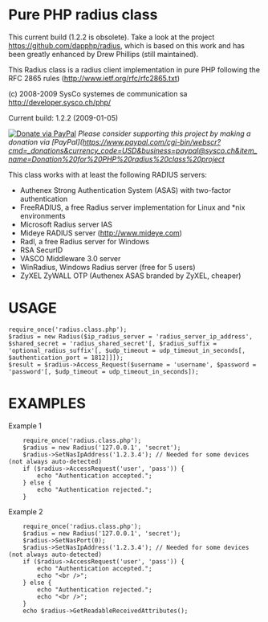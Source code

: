 Pure PHP radius class
=====================
This current build (1.2.2 is obsolete). Take a look at the project https://github.com/dapphp/radius, which is based on this work and has been greatly enhanced by Drew Phillips (still maintained).

This Radius class is a radius client implementation in pure PHP
following the RFC 2865 rules (http://www.ietf.org/rfc/rfc2865.txt)

(c) 2008-2009 SysCo systemes de communication sa
http://developer.sysco.ch/php/

Current build: 1.2.2 (2009-01-05)

[![Donate via PayPal](https://img.shields.io/badge/donate-paypal-87ceeb.svg)](https://www.paypal.com/cgi-bin/webscr?cmd=_donations&currency_code=USD&business=paypal@sysco.ch&item_name=Donation%20for%20PHP%20radius%20class%20project)
*Please consider supporting this project by making a donation via [PayPal](https://www.paypal.com/cgi-bin/webscr?cmd=_donations&currency_code=USD&business=paypal@sysco.ch&item_name=Donation%20for%20PHP%20radius%20class%20project*

This class works with at least the following RADIUS servers:
 - Authenex Strong Authentication System (ASAS) with two-factor authentication
 - FreeRADIUS, a free Radius server implementation for Linux and *nix environments
 - Microsoft Radius server IAS
 - Mideye RADIUS server (http://www.mideye.com)
 - Radl, a free Radius server for Windows
 - RSA SecurID
 - VASCO Middleware 3.0 server
 - WinRadius, Windows Radius server (free for 5 users)
 - ZyXEL ZyWALL OTP (Authenex ASAS branded by ZyXEL, cheaper)
 


USAGE
=====
```
require_once('radius.class.php');
$radius = new Radius($ip_radius_server = 'radius_server_ip_address', $shared_secret = 'radius_shared_secret'[, $radius_suffix = 'optional_radius_suffix'[, $udp_timeout = udp_timeout_in_seconds[, $authentication_port = 1812]]]);
$result = $radius->Access_Request($username = 'username', $password = 'password'[, $udp_timeout = udp_timeout_in_seconds]);
```

EXAMPLES
========

Example 1
```
    require_once('radius.class.php');
    $radius = new Radius('127.0.0.1', 'secret');
    $radius->SetNasIpAddress('1.2.3.4'); // Needed for some devices (not always auto-detected)
    if ($radius->AccessRequest('user', 'pass')) {
        echo "Authentication accepted.";
    } else {
        echo "Authentication rejected.";
    }
```

Example 2
```
    require_once('radius.class.php');
    $radius = new Radius('127.0.0.1', 'secret');
    $radius->SetNasPort(0);
    $radius->SetNasIpAddress('1.2.3.4'); // Needed for some devices (not always auto-detected)
    if ($radius->AccessRequest('user', 'pass')) {
        echo "Authentication accepted.";
        echo "<br />";
    } else {
        echo "Authentication rejected.";
        echo "<br />";
    }
    echo $radius->GetReadableReceivedAttributes();
```
